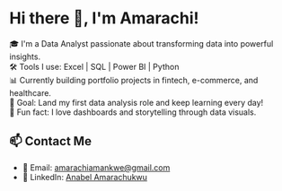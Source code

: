 # Hi there 👋, I'm Amarachi!

🎓 I'm a Data Analyst passionate about transforming data into powerful insights.  
🛠️ Tools I use: Excel | SQL | Power BI | Python  
📊 Currently building portfolio projects in fintech, e-commerce, and healthcare.  
🎯 Goal: Land my first data analysis role and keep learning every day!  
📌 Fun fact: I love dashboards and storytelling through data visuals.
## 📫 Contact Me

- 📧 Email: [amarachiamankwe@gmail.com](mailto:amarachiamankwe@gmail.com)
- 💼 LinkedIn: [Anabel Amarachukwu](www.linkedin.com/in/anabel-amarachukwu-5a27662a5)




<!---
Anabelmara18/Anabelmara18 is a ✨ special ✨ repository because its `README.md` (this file) appears on your GitHub profile.
You can click the Preview link to take a look at your changes.
--->
